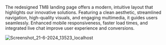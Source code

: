 The redesigned TM8 landing page offers a modern, intuitive layout that highlights our innovative solutions. Featuring a clean aesthetic, streamlined navigation, high-quality visuals, and engaging multimedia, it guides users seamlessly. Enhanced mobile responsiveness, faster load times, and integrated live chat improve user experience and conversions.


![Screenshot_21-6-2024_13523_localhost](https://github.com/dina-eltunsy/Simple-landing-tm8/assets/142785796/61511d7d-a162-44c3-9ff1-f5ad0be2911f)
